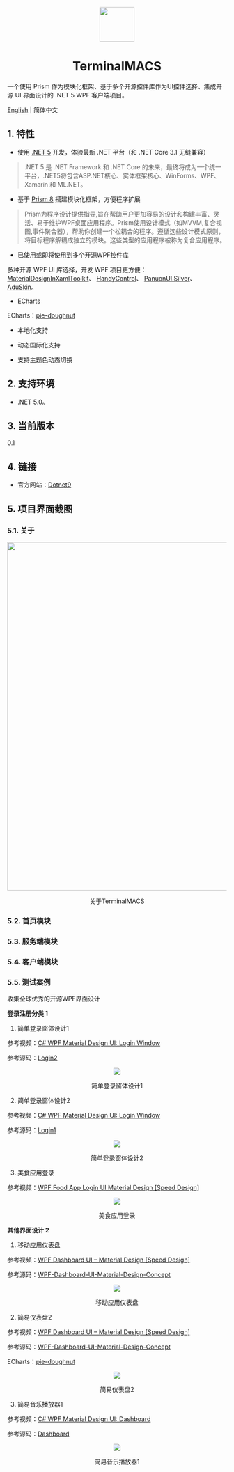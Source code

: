 <p align="center">
  <a href="https://dotnet9.com">
    <img width="80px" src="./assets/logo.png">
  </a>
</p>

<h1 align="center">TerminalMACS</h1>

一个使用 Prism 作为模块化框架、基于多个开源控件库作为UI控件选择、集成开源 UI 界面设计的 .NET 5 WPF 客户端项目。

[English](./README.md) | 简体中文

## 1. 特性

- 使用 [.NET 5](https://dotnet.microsoft.com/download/dotnet/5.0?utm_source=dotnet-website&utm_medium=banner&utm_campaign=preview5-banner) 开发，体验最新 .NET 平台（和 .NET Core 3.1 无缝兼容）

>.NET 5 是 .NET Framework 和 .NET Core 的未来，最终将成为一个统一平台，.NET5将包含ASP.NET核心、实体框架核心、WinForms、WPF、Xamarin 和 ML.NET。

- 基于 [Prism 8](https://github.com/PrismLibrary/Prism) 搭建模块化框架，方便程序扩展

>Prism为程序设计提供指导,旨在帮助用户更加容易的设计和构建丰富、灵活、易于维护WPF桌面应用程序。Prism使用设计模式（如MVVM,复合视图,事件聚合器），帮助你创建一个松耦合的程序。遵循这些设计模式原则，将目标程序解耦成独立的模块。这些类型的应用程序被称为复合应用程序。

- 已使用或即将使用到多个开源WPF控件库

多种开源 WPF UI 库选择，开发 WPF 项目更方便：[MaterialDesignInXamlToolkit](https://github.com/MaterialDesignInXAML/MaterialDesignInXamlToolkit)、 [HandyControl](https://github.com/HandyOrg/HandyControl)、 [PanuonUI.Silver](https://github.com/Panuon/PanuonUI.Silver)、 [AduSkin](https://github.com/aduskin/AduSkin)。

- ECharts

ECharts：[pie-doughnut](https://echarts.apache.org/examples/zh/editor.html?c=pie-doughnut)

- 本地化支持

- 动态国际化支持

- 支持主题色动态切换

## 2. 支持环境

- .NET 5.0。

## 3. 当前版本

0.1

## 4. 链接

- 官方网站：[Dotnet9](https://dotnet9.com)

## 5. 项目界面截图

### 5.1. 关于
<p align="center">
  <a href="https://dotnet9.com">
    <img width="800px" src="./assets/about-zh_CN.png">
  </a>
</p>

<p align="center">关于TerminalMACS</p>

### 5.2. 首页模块

### 5.3. 服务端模块

### 5.4. 客户端模块

### 5.5. 测试案例

收集全球优秀的开源WPF界面设计

**登录注册分类 1**

1. 简单登录窗体设计1

参考视频：[C# WPF Material Design UI: Login Window](https://www.youtube.com/watch?v=gBR1mbMEPnk)

参考源码：[Login2](https://github.com/Abel13/Login2)

<p align="center">
  <img src="./assets/SimpleLoginView1.png">
</p>

<p align="center">简单登录窗体设计1</p>

2. 简单登录窗体设计2

参考视频：[C# WPF Material Design UI: Login Window](https://www.youtube.com/watch?v=9Y2EvautQnM)

参考源码：[Login1](https://github.com/Abel13/Login1)

<p align="center">
  <img src="./assets/SimpleLoginView2.png">
</p>

<p align="center">简单登录窗体设计2</p>

3. 美食应用登录

参考视频：[WPF Food App Login UI Material Design [Speed Design]](https://www.youtube.com/watch?v=1i5oWNvIYmo)

<p align="center">
  <img src="./assets/FoodAppLoginUI-zh_CN.gif">
</p>

<p align="center">美食应用登录</p>

**其他界面设计 2**

1. 移动应用仪表盘

参考视频：[WPF Dashboard UI – Material Design [Speed Design]](https://www.youtube.com/watch?v=h962rCLfGuA&t=282s)

参考源码：[WPF-Dashboard-UI-Material-Design-Concept](https://github.com/vasanthmes/WPF-Dashboard-UI-Material-Design-Concept)

<p align="center">
  <img src="./assets/AppUsageDashboard.gif">
</p>

<p align="center">移动应用仪表盘</p>

2. 简易仪表盘2

参考视频：[WPF Dashboard UI – Material Design [Speed Design]](https://www.youtube.com/watch?v=h962rCLfGuA&t=282s)

参考源码：[WPF-Dashboard-UI-Material-Design-Concept](https://github.com/vasanthmes/WPF-Dashboard-UI-Material-Design-Concept)

ECharts：[pie-doughnut](https://echarts.apache.org/examples/zh/editor.html?c=pie-doughnut)

<p align="center">
  <img src="./assets/Dashboard2.gif">
</p>

<p align="center">简易仪表盘2</p>

3. 简易音乐播放器1

参考视频：[C# WPF Material Design UI: Dashboard](https://www.youtube.com/watch?v=sgEhK3mbDYo&t=26s)

参考源码：[Dashboard](https://github.com/Abel13/Dashboard1)

<p align="center">
  <img src="./assets/MusicPlayer1.png">
</p>

<p align="center">简易音乐播放器1</p>